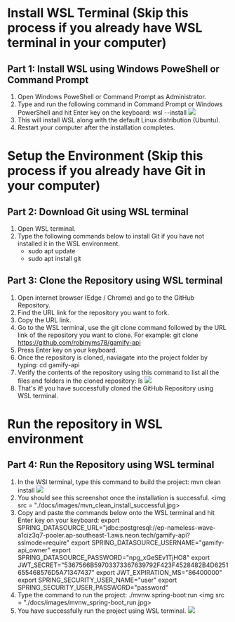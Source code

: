 # Install WSL Terminal (Skip this process if you already have WSL terminal in your computer)
## Part 1: Install WSL using Windows PoweShell or Command Prompt 
1. Open Windows PoweShell or Command Prompt as Administrator.
2. Type and run the following command in Command Prompt or Windows PowerShell and hit Enter key on the keyboard: wsl --install
   <img src = "./docs/images/PowerShell in AdminMode.jpg">
   <mig src = "./docs/images/CMD in AdminMode.jpg">
3. This will install WSL along with the default Linux distribution (Ubuntu).
4. Restart your computer after the installation completes.

# Setup the Environment (Skip this process if you already have Git in your computer)
## Part 2: Download Git using WSL terminal
1. Open WSL terminal.
2. Type the following commands below to install Git if you have not installed it in the WSL environment.
   - sudo apt update
   - sudo apt install git

## Part 3: Clone the Repository using WSL terminal
1. Open internet browser (Edge / Chrome) and go to the GitHub Repository.
2. Find the URL link for the repository you want to fork.
3. Copy the URL link.
4. Go to the WSL terminal, use the git clone command followed by the URL link of the repository you want to clone. For example: git clone https://github.com/robinyms78/gamify-api
5. Press Enter key on your keyboard.
6. Once the repository is cloned, naviagate into the project folder by typing: cd gamify-api
7. Verify the contents of the repository using this command to list all the files and folders in the cloned repository: ls
   <img src = "./docs/images/Gamify-API download successful.jpg">
8. That's it! you have successfully cloned the GitHub Repository using WSL terminal.

# Run the repository in WSL environment
## Part 4: Run the Repository using WSL terminal
1. In the WSl terminal, type this command to build the project: mvn clean install
   <img src ="./docs/images/mvn_clean_install.jpg">
2. You should see this screenshot once the installation is successful.
   <img src = "./docs/images/mvn_clean_install_successful.jpg>
3. Copy and paste the commands below onto the WSL terminal and hit Enter key on your keyboard:
    export SPRING_DATASOURCE_URL="jdbc:postgresql://ep-nameless-wave-a1ciz3q7-pooler.ap-southeast-1.aws.neon.tech/gamify-api?sslmode=require"
    export SPRING_DATASOURCE_USERNAME="gamify-api_owner"
    export SPRING_DATASOURCE_PASSWORD="npg_xGeSEv1TjHO8"
    export JWT_SECRET="5367566B59703373367639792F423F4528482B4D6251655468576D5A71347437"
    export JWT_EXPIRATION_MS="86400000"
    export SPRING_SECURITY_USER_NAME="user"
    export SPRING_SECURITY_USER_PASSWORD="password"
4. Type the command to run the project: ./mvnw spring-boot:run
   <img src = "./docs/images/mvnw_spring-boot_run.jpg>
5. You have successfully run the project using WSL terminal.
   <img src = "./docs/images/run_spring_boot_app_successful.jpg">